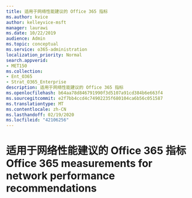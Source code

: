 ```yaml
---
title: 适用于网络性能建议的 Office 365 指标
ms.author: kvice
author: kelleyvice-msft
manager: laurawi
ms.date: 10/22/2019
audience: Admin
ms.topic: conceptual
ms.service: o365-administration
localization_priority: Normal
search.appverid:
- MET150
ms.collection:
- Ent_O365
- Strat_O365_Enterprise
description: 适用于网络性能建议的 Office 365 指标
ms.openlocfilehash: b64aa78d846791990f3d5107a91cd384b6e663f4
ms.sourcegitcommit: e2f7bb4ccd4c74902235f680104ca6b56c051587
ms.translationtype: MT
ms.contentlocale: zh-CN
ms.lasthandoff: 02/19/2020
ms.locfileid: "42106256"
---
```

# <a name="office-365-measurements-for-network-performance-recommendations"></a><span data-ttu-id="68d9c-103">适用于网络性能建议的 Office 365 指标</span><span class="sxs-lookup"><span data-stu-id="68d9c-103">Office 365 measurements for network performance recommendations</span></span>
